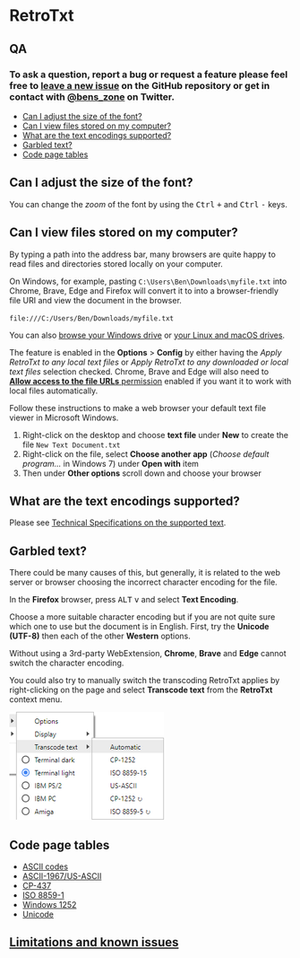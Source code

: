 # RetroTxt

## QA

### To ask a question, report a bug or request a feature please feel free to [leave a new issue](https://github.com/bengarrett/RetroTxt/issues) on the GitHub repository or get in contact with [@bens_zone](https://twitter.com/bens_zone) on Twitter.

- [Can I adjust the size of the font?](#font-size)
- [Can I view files stored on my computer?](#view-files)
- [What are the text encodings supported?](#text-encodings)
- [Garbled text?](#garbled)
- [Code page tables](#cp-tables)

<a id="font-size"></a>

## Can I adjust the size of the font?

You can change the _zoom_ of the font by using the <kbd>Ctrl</kbd> <kbd>+</kbd> and <kbd>Ctrl</kbd> <kbd>-</kbd> keys.

<a id="view-files"></a>

## Can I view files stored on my computer?

By typing a path into the address bar, many browsers are quite happy to read files and directories stored locally on your computer.

On Windows, for example, pasting `C:\Users\Ben\Downloads\myfile.txt` into Chrome, Brave, Edge and Firefox will convert it to into a browser-friendly file URI and view the document in the browser.

`file:///C:/Users/Ben/Downloads/myfile.txt`

You can also [browse your Windows drive](file:///C:/) or [your Linux and macOS drives](file:///).

The feature is enabled in the **Options** > **Config** by either having the _Apply RetroTxt to any local text files_ or _Apply RetroTxt to any
downloaded or local text files_ selection checked. Chrome, Brave and Edge will also need to [**Allow access to the file URLs** permission](chrome://extensions/) enabled if you want it to work with local files automatically.

Follow these instructions to make a web browser your default text file viewer in Microsoft Windows.

1. Right-click on the desktop and choose **text file** under **New** to create the file `New Text Document.txt`
1. Right-click on the file, select **Choose another app** (_Choose default program..._ in Windows 7) under **Open with** item
1. Then under **Other options** scroll down and choose your browser

<a id="text-encodings"></a>

## What are the text encodings supported?

Please see [Technical Specifications on the supported text](technical.md).

<a id="garbled"></a>

## Garbled text?

There could be many causes of this, but generally, it is related to the web server or browser choosing the incorrect character encoding for the file.

In the **Firefox** browser, press <kbd>ALT</kbd> <kbd>v</kbd> and select **Text Encoding**.

Choose a more suitable character encoding but if you are not quite sure which one to use but the document is in English. First, try the **Unicode (UTF-8)** then each of the other **Western** options.

Without using a 3rd-party WebExtension, **Chrome**, **Brave** and **Edge** cannot switch the character encoding.

You could also try to manually switch the transcoding RetroTxt applies by right-clicking on the page and select **Transcode text** from the **RetroTxt** context menu.

![Context menu transcode text](assets/context_menu_transcode_text.png)

<a id="cp-tables"></a>

## Code page tables

- [ASCII codes](http://www.ascii-codes.com/)
- [ASCII-1967/US-ASCII](http://0x6a.org/ASCII)
- [CP-437](https://msdn.microsoft.com/en-us/goglobal/cc305156)
- [ISO 8859-1](https://msdn.microsoft.com/en-us/goglobal/cc305167)
- [Windows 1252](https://msdn.microsoft.com/en-us/goglobal/cc305145)
- [Unicode](http://unicode-table.com/)

## [Limitations and known issues](limitations.md)
